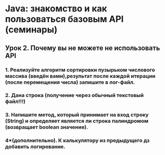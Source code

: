 # Java: знакомство и как пользоваться базовым API (семинары)

## Урок 2. Почему вы не можете не использовать API

### 1. Реализуйте алгоритм сортировки пузырьком числового массива (введён вами),результат после каждой итерации (после перемещения числа) запишите в лог-файл.

### 2. Дана строка (получение через обычный текстовый файл!!!)

### 3. Напишите метод, который принимает на вход строку (String) и определяет является ли строка палиндромом (возвращает boolean значение).

### 4*(дополнительно). К калькулятору из предыдущего дз добавить логирование.